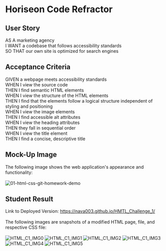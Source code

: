 # Horiseon Code Refractor

## User Story
AS A marketing agency\
I WANT a codebase that follows accessibility standards\
SO THAT our own site is optimized for search engines

## Acceptance Criteria
GIVEN a webpage meets accessibility standards\
WHEN I view the source code\
THEN I find semantic HTML elements\
WHEN I view the structure of the HTML elements\
THEN I find that the elements follow a logical structure independent of styling and positioning\
WHEN I view the image elements\
THEN I find accessible alt attributes\
WHEN I view the heading attributes\
THEN they fall in sequential order\
WHEN I view the title element\
THEN I find a concise, descriptive title

## Mock-Up Image
The following image shows the web application's appearance and functionality:<br><br>
![01-html-css-git-homework-demo](https://github.com/nava003/HMTL_Challenge_1/assets/32070635/06168543-61ae-4d15-abed-ccf02c56575a)

## Student Result
Link to Deployed Version: https://nava003.github.io/HMTL_Challenge_1/<br><br>
The following images are snapshots of a modified HTML page, file, and respective CSS file:<br><br>
![HTML_C1_IMG0](https://github.com/nava003/HMTL_Challenge_1/assets/32070635/e6e56b99-5c79-418b-9bfa-f1f4b6a96894)
![HTML_C1_IMG1](https://github.com/nava003/HMTL_Challenge_1/assets/32070635/1bec43b2-5022-4777-b358-bf1d60195aeb)
![HTML_C1_IMG2](https://github.com/nava003/HMTL_Challenge_1/assets/32070635/c6af17f2-ea70-4863-b9aa-9b01fe535c63)
![HTML_C1_IMG3](https://github.com/nava003/HMTL_Challenge_1/assets/32070635/e53d1e8a-2ea1-4850-87a4-645525b6566c)
![HTML_C1_IMG4](https://github.com/nava003/HMTL_Challenge_1/assets/32070635/b14fc464-53be-488e-b546-cccdc8834dd4)
![HTML_C1_IMG5](https://github.com/nava003/HMTL_Challenge_1/assets/32070635/01087616-50d3-450c-89e1-720b9cc6dbe5)
